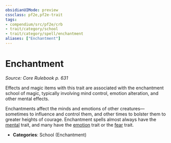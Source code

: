 ```yaml
---
obsidianUIMode: preview
cssclass: pf2e,pf2e-trait
tags:
- compendium/src/pf2e/crb
- trait/category/school
- trait/category/spell/enchantment
aliases: ["Enchantment"]
---
```

# Enchantment  
*Source: Core Rulebook p. 631*  

Effects and magic items with this trait are associated with the enchantment school of magic, typically involving mind control, emotion alteration, and other mental effects.

Enchantments affect the minds and emotions of other creatures—sometimes to influence and control them, and other times to bolster them to greater heights of courage. Enchantment spells almost always have the [mental](/rules/traits/mental.md) trait, and many have the [emotion](/rules/traits/emotion.md) trait or the [fear](/rules/traits/fear.md) trait.

- **Categories**: School (Enchantment)